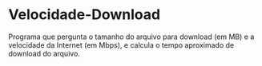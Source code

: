 # Velocidade-Download
 Programa que pergunta o tamanho do arquivo para download (em MB) e a velocidade da Internet (em Mbps), e calcula o tempo aproximado de download do arquivo.
